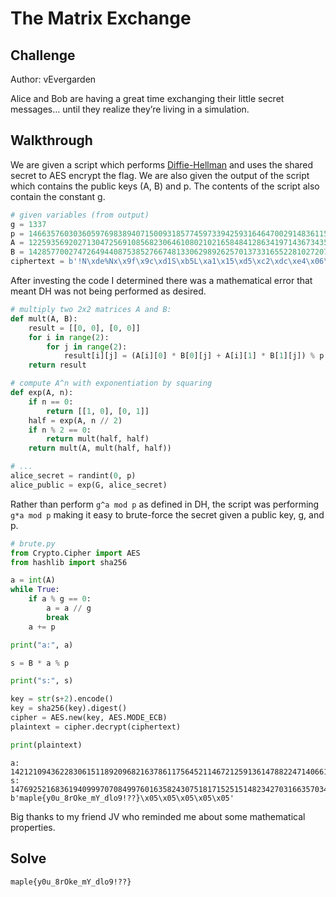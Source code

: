 # The Matrix Exchange

## Challenge

Author: vEvergarden

Alice and Bob are having a great time exchanging their little secret messages… until they realize they’re living in a simulation.

## Walkthrough

We are given a script which performs [Diffie-Hellman](https://en.wikipedia.org/wiki/Diffie%E2%80%93Hellman_key_exchange) and uses the shared secret to AES encrypt the flag. We are also given the output of the script which contains the public keys (A, B) and p. The contents of the script also contain the constant g.

```py
# given variables (from output)
g = 1337
p = 146635760303605976983894071500931857745973394259316464700291483611526724218460127444254168689045959985005212817040847174467141482547356061539722956992438198039196888496774232353702637340110963371323293180453107143830592752177650175267498096676840496849442055749071547763221826370121367266367265736640016224849
A = 122593569202713047256910856823064610802102165848412863419714367343535068432181229651183057378109240921706373026419955238421640119452077037295962596003436443748125952314067117706872613751900101093292596858137281488155807864319911989756603206024363635538681795330100292400684134799357570963098198243796012905071
B = 142857700274726494408753852766748133062989262570137331655228102720787303055171574691107864588269598429108651878879476731967757999196356469620766415382477392868604610906632622085379260676352636736367989787236537655987365802465995407192642985159206280944380481606853288780557358104659172496832399866770779719373
ciphertext = b'!N\xde%Nx\x9f\x9c\xd1S\xb5L\xa1\x15\xd5\xc2\xdc\xe4\x06\xdc\x95R\xbf\xd0\x02A\xed Tpo\x91'
```

After investing the code I determined there was a mathematical error that meant DH was not being performed as desired.

```py
# multiply two 2x2 matrices A and B:
def mult(A, B):
    result = [[0, 0], [0, 0]]
    for i in range(2):
        for j in range(2):
            result[i][j] = (A[i][0] * B[0][j] + A[i][1] * B[1][j]) % p
    return result

# compute A^n with exponentiation by squaring
def exp(A, n):
    if n == 0:
        return [[1, 0], [0, 1]]
    half = exp(A, n // 2)
    if n % 2 == 0:
        return mult(half, half)
    return mult(A, mult(half, half))

# ...
alice_secret = randint(0, p)
alice_public = exp(G, alice_secret)
```

Rather than perform `g^a mod p` as defined in DH, the script was performing `g*a mod p` making it easy to brute-force the secret given a public key, g, and p.

```py
# brute.py
from Crypto.Cipher import AES
from hashlib import sha256

a = int(A)
while True:
    if a % g == 0:
        a = a // g
        break
    a += p

print("a:", a)

s = B * a % p 

print("s:", s)

key = str(s+2).encode()
key = sha256(key).digest()
cipher = AES.new(key, AES.MODE_ECB)
plaintext = cipher.decrypt(ciphertext)

print(plaintext)
```

```
a: 142121094362283061511892096821637861175645211467212591361478822471406614009976100426297929326621262095365338048686848950017479326864830349088434698505019373900155644394642257304227216132532234605053819944311825753738798370930723177981426057144751538560632867606864438777691061543834351668592900020338531805598
s: 14769252168361940999707084997601635824307518171525151482342703166357034302938389457875600598384419084251671625666492051620050967488404369452330736960113457843463427603580442852743874191888615111593150369232876849297076387356389656265115928075774764245626667709269992022833152076009883274663389058696698164661
b'maple{y0u_8rOke_mY_dlo9!??}\x05\x05\x05\x05\x05'
```

Big thanks to my friend JV who reminded me about some mathematical properties.

## Solve

`maple{y0u_8rOke_mY_dlo9!??}`
